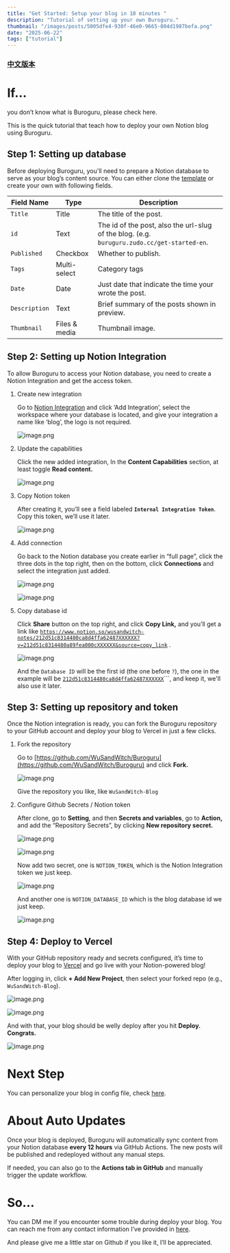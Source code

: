 ```yaml
---
title: "Get Started: Setup your blog in 10 minutes "
description: "Tutorial of setting up your own Buroguru."
thumbnail: "/images/posts/5005dfe4-930f-46e0-9665-004d1987befa.png"
date: "2025-06-22"
tags: ["tutorial"]
---
```


### [中文版本](https://buroguru.zudo.cc/posts/get-started-zh)


# If…


you don’t know what is Buroguru, please check here.


This is the quick tutorial that teach how to deploy your own Notion blog using Buroguru.


## Step 1: Setting up database


Before deploying Buroguru, you'll need to prepare a Notion database to serve as your blog’s content source. You can either clone the [template](/21ad51c831448068b621f3b5def5dd2d) or create your own with following fields.


| Field Name    | Type          | Description                                                                                 |
| ------------- | ------------- | ------------------------------------------------------------------------------------------- |
| `Title`       | Title         | The title of the post.                                                                      |
| `id`          | Text          | The id of the post, also the url-slug of the blog. (e.g. `buruguru.zudo.cc/get-started-en`. |
| `Published`   | Checkbox      | Whether to publish.                                                                         |
| `Tags`        | Multi-select  | Category tags                                                                               |
| `Date`        | Date          | Just date that indicate the time your wrote the post.                                       |
| `Description` | Text          | Brief summary of the posts shown in preview.                                                |
| `Thumbnail`   | Files & media | Thumbnail image.                                                                            |


## Step 2: Setting up Notion Integration


To allow Buroguru to access your Notion database, you need to create a Notion Integration and get the access token.

1. Create new integration

	Go to [Notion Integration](https://www.notion.so/profile/integrations) and click ‘Add Integration’, select the workspace where your database is located, and give your integration a name like ‘blog’, the logo is not required.


	![image.png](/images/posts/2f379297-fb16-4488-b687-f9ef724d7143.png)

2. Update the capabilities

	Click the new added integration, In the **Content Capabilities** section, at least toggle **Read content.**


	![image.png](/images/posts/bb673ad5-efaa-4927-81d7-ffab54a8a982.png)

3. Copy Notion token

	After creating it, you’ll see a field labeled **`Internal Integration Token`**. Copy this token, we’ll use it later.


	![image.png](/images/posts/b70aa4d6-7591-49f4-8389-1f992f714c7c.png)

4. Add connection

	Go back to the Notion database you create earlier in “full page”, click the three dots in the top right, then on the bottom, click **Connections** and select the integration just added.


	![image.png](/images/posts/06970153-5694-4df6-8731-20fdcd69e639.png)


	![image.png](/images/posts/18f84d94-4f73-4e9f-8faa-cde6065ddd37.png)

5. Copy database id

	Click **Share** button on the top right, and click **Copy Link,** and you’ll get a link like [`https://www.notion.so/wusandwitch-notes/212d51c8314480ca8d4ffa62487XXXXXX?v=212d51c8314480a89fea000cXXXXXX&source=copy_link`](https://www.notion.so/wusandwitch-notes/212d51c8314480ca8d4ffa624873e734?v=212d51c8314480a89fea000c43f4e73f) .


	![image.png](/images/posts/c4543773-1b86-4775-b630-64b785a06472.png)


	And the `Database ID` will be the first id (the one before `?`), the one in the example will be  [`212d51c8314480ca8d4ffa62487XXXXXX`](https://www.notion.so/wusandwitch-notes/212d51c8314480ca8d4ffa624873e734?v=212d51c8314480a89fea000c43f4e73f)```, and keep it, we'll also use it later.


## Step 3: Setting up repository and token


Once the Notion integration is ready, you can fork the Buroguru repository to your GitHub account and deploy your blog to Vercel in just a few clicks.

1. Fork the repository

	Go to [https://github.com/WuSandWitch/Buroguru](https://github.com/WuSandWitch/Buroguru) and click **Fork.**


	![image.png](/images/posts/ca86906a-758f-4a96-a937-0d52c615a542.png)


	Give the repository you like, like `WuSandWitch-Blog`

2. Configure Github Secrets /  Notion token

	After clone, go to **Setting**, and then **Secrets and variables**, go to **Action,** and add the “Repository Secrets”, by clicking **New repository secret.**


	![image.png](/images/posts/938c2a08-5222-47b1-8d7b-c2dfc28e2839.png)


	![image.png](/images/posts/6d335523-2fff-424a-855e-a39b75c3074b.png)


	Now add two secret, one is `NOTION_TOKEN`, which is the Notion Integration token we just keep.


	![image.png](/images/posts/b8903b26-60be-417a-af32-db8bdf9f7e26.png)


	And another one is `NOTION_DATABASE_ID` which is the blog database id we just keep.


	![image.png](/images/posts/db0f094e-9593-46fb-9865-12d12a022ea4.png)


## Step 4: Deploy to Vercel


With your GitHub repository ready and secrets configured, it’s time to deploy your blog to [Vercel](https://vercel.com/) and go live with your Notion-powered blog!


After logging in, click **+ Add New Project**, then select your forked repo (e.g., `WuSandWitch-Blog`).


![image.png](/images/posts/fb3904a4-0557-47fa-9b0a-c3cdb9f31b6a.png)


![image.png](/images/posts/03ee199a-0be6-4068-b133-3a738f8dcd1a.png)


And with that, your blog should be welly deploy after you hit **Deploy. Congrats.**


![image.png](/images/posts/3b310a7b-d715-41b7-941f-984680b21b66.png)


# Next Step


You can personalize your blog in config file, check [here](https://buroguru.zudo.cc/posts/config-guide-en).


# About Auto Updates


Once your blog is deployed, Buroguru will automatically sync content from your Notion database **every 12 hours** via GitHub Actions. The new posts will be published and redeployed without any manual steps.


If needed, you can also go to the **Actions tab in GitHub** and manually trigger the update workflow.


# So…


You can DM me if you encounter some trouble during deploy your blog. You can reach me from any contact information I’ve provided in [here](https://wusandwitch.zudo.cc/).


And please give me a little star on Github if you like it, I’ll be appreciated.

